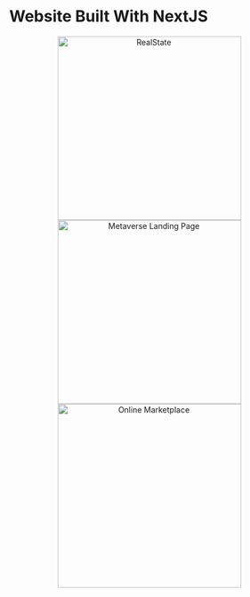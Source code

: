 # Website Built With NextJS

<p align="center">
<a href="https://github.com/Ulrich-Tonmoy/website-nextjs/tree/main/realstate">
<img alt="RealState" src="https://github.com/Ulrich-Tonmoy/website-nextjs/blob/main/realstate/ss/ss1.png" width="330px"/>
</a>
<a href="https://github.com/Ulrich-Tonmoy/website-nextjs/tree/main/metaverse-landing-page">
<img alt="Metaverse Landing Page" src="https://github.com/Ulrich-Tonmoy/website-nextjs/blob/main/metaverse-landing-page/ss/1.png" width="330px"/>
<a href="https://github.com/Ulrich-Tonmoy/website-nextjs/tree/main/online-marketplace">
<img alt="Online Marketplace" src="https://github.com/Ulrich-Tonmoy/website-nextjs/blob/main/online-marketplace/docs/3.png" width="330px"/>
</a>
</p>
